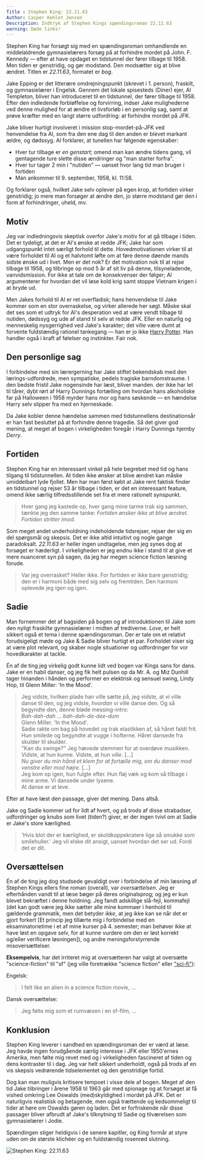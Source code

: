 ```yaml
---
Title : Stephen King: 22.11.63
Author: Casper Kehlet Jensen
Description: Indtryk af Stephen Kings spændingsroman 22.11.63
warning: Døde links!
---
```


Stephen King har forsøgt sig med en spændingsroman omhandlende en middelaldrende
gymnasielærers forsøg på at forhindre mordet på John. F. Kennedy — efter at
have opdaget en tidstunnel der fører tilbage til 1958. Men tiden er genstridig,
og gør modstand. Den modsætter sig at blive ændret.
Titlen er *22.11.63*, formatet er *bog*.

Jake Epping er det litterære omdrejningspunkt (skrevet i 1. person), fraskilt,
og gymnasielærer i Engelsk. Gennem det lokale spisesteds (Diner) ejer, Al
Templeton, bliver han introduceret til en tidstunnel, der fører tilbage til
1958. Efter den indledende forbløffelse og forvirring, indser Jake mulighederne
ved denne mulighed for at ændre et livsforløb i en personlig sag, samt at prøve
kræfter med en langt større udfordring: at forhindre mordet på JFK.

Jake bliver hurtigt involveret i mission stop-mordet-på-JFK ved henvendelse fra
Al, som fra den ene dag til den anden er blevet markant ældre, og dødssyg.
Al forklarer, at tunellen har følgende egenskaber:

 * Hver tur tilbage er *en genstart*; omend man kan ændre tidens gang, vil
   gentagende ture slette disse ændringer og "man starter forfra".
 * Hver tur tager 2 min i "nutiden" — uanset hvor lang tid man bruger i fortiden
 * Man ankommer til 9. september, 1958, kl. 11:58.

Og forklarer også, hvilket Jake selv oplever på egen krop, at fortiden virker
genstridig; jo mere man forsøger at ændre den, jo større modstand gør den i
form af forhindringer, uheld, mv. 


## Motiv
Jeg var indledningsvis skeptisk overfor Jake's motiv for at gå tilbage i tiden.
Det er tydeligt, at det er Al's ønske at redde JFK; Jake har som udgangspunkt
intet særligt forhold til dette. Hovedmotivationen virker til at være forholdet
til Al og et halvtomt løfte om at føre denne døende mands sidste ønske ud i
livet. Men er det nok? Er det motivation nok til at rejse tilbage til 1958,
og tilbringe op mod 5 år af sit liv på denne, tilsyneladende, vanvidsmission.
For ikke at tale om de konsekvenser der følger; Al argumenterer for hvordan det
vil løse kold krig samt stoppe Vietnam krigen i at bryde ud.

Men Jakes forhold til Al er ret overfladisk; hans henvendelse til Jake kommer
som en stor overraskelse, og virker allerede her søgt. Måske skal det ses som
et udtryk for Al's desperation ved at være vendt tilbage til nutiden, dødssyg
og ude af stand til selv at redde JFK. Eller en naturlig og menneskelig
nysgerrighed ved Jake's karakter; det ville være dumt at forvente fuldstændig
rationel tankegang — han er jo ikke
[Harry Potter](/arkiv/harry-potter-and-the-methods-of-rationality).
Han handler også i kraft af følelser og instinkter. Fair nok.


## Den personlige sag
I forbindelse med sin lærergerning har Jake stiftet bekendskab med den
lærings-udfordrede, men sympatiske, pedels tragiske barndomstraume.
I den bedste fristil Jake nogensinde har læst, bliver manden. der ikke har let
til tårer, dybt rørt af Harry Dunnings fortælling om hvordan hans alkoholiske
far på Halloween i 1958 myrder hans mor og hans søskende — en hændelse Harry
selv slipper fra med en hjerneskade.

Da Jake kobler denne hændelse sammen med tidstunnellens destinationsår er han
fast besluttet på at forhindre denne tragedie. Så det giver god mening, at
meget af bogen i virkeligheden foregår i Harry Dunnings hjemby *Derry*.


## Fortiden
Stephen King har en interessant vinkel på hele begrebet med tid og hans tilgang
til tidstunnellen. At tiden ikke ønsker at blive ændret kan måske umiddelbart
lyde fjollet. Men har man først købt at Jake rent faktisk finder en tidstunnel
og rejser 53 år tilbage i tiden, er det en interessant feature, omend ikke
særlig tilfredsstillende set fra et mere rationelt synspunkt.

> Hver gang jeg kastede op, hver gang mine tarme trak sig sammen,
> tænkte jeg den samme tanke: *Fortiden ønsker ikke at blive ændret.*
> *Fortiden stritter imod.*

Som meget andet underholdning indeholdende tidsrejser, rejser der sig en del
spørgsmål og skepsis. Det er ikke altid intuitivt og nogle gange paradoksalt.
*22.11.63* er heller ingen undtagelse, men jeg synes dog at forsøget er
hæderligt. I virkeligheden er jeg endnu ikke i stand til at give et mere
nuanceret syn på sagen, da jeg har megen science fiction læsning forude.

> Var jeg overrasket? Heller ikke.
> For fortiden er ikke bare genstridig;
> den er i harmoni både med sig selv og fremtiden.
> Den harmoni oplevede jeg igen og igen.


## Sadie
Man fornemmer det af bagsiden på bogen og af introduktionen til Jake som den
nyligt fraskilte gymnasielærer i midten af trediverne. *Love*, er helt sikkert
også et tema i denne spændingsroman. Der er tale om et relativt forudsigeligt
møde og Jake & Sadie bliver hurtigt et par. Forholdet viser sig at være plot
relevant, og skaber nogle situationer og udfordringer for vor hovedkarakter
at tackle.

Én af de ting jeg virkelig godt kunne lidt ved bogen var Kings sans for dans.
Jake er en habil danser, og jeg fik helt pulsen op da Mr. A. og Miz Dunhill
tager hinanden i hånden og performer en elektrisk og sensuel swing, Lindy Hop,
til Glenn Miller: 'In the Mood'.

> Jeg vidste, hvilken plade han ville sætte på, jeg vidste,
> at vi ville danse til den, og jeg vidste, *hvordan* vi ville danse den.
> Og så begyndte den, denne bløde messing-intro:  
> *Bah-dah-dah* ... *bah-dah-da-dee-dum*  
> Glenn Miller. 'In the Mood'.  
> Sadie rakte om bag på hovedet og trak elastikken af, så håret faldt frit.
> Hun smilede og begyndte at vugge i hofterne.
> Håret dansede fra skulder til skulder.  
> "Kan du swinge?" Jeg hævede stemmen for at overdøve musikken.
> Vidste, at hun kunne. Vidste, at hun *ville*.
> [...]  
> *Nu giver du min hånd et klem for at fortælle mig,*
> *om du danser mod venstre eller mod højre.*
> [...]  
> Jeg kom op igen, hun fulgte efter.
> Hun fløj væk og kom så tilbage i mine arme. Vi dansede under lysene.  
> At danse er at leve.

Efter at have læst den passage, giver det mening. Dans altså.

Jake og Sadie kommer ud for lidt af hvert, og på trods af disse strabadser,
udfordringer og knubs som livet (tiden?) giver, er der ingen tvivl om at Sadie
er Jake's store kærlighed.

> 'Hvis blot der er kærlighed,
> er skoldkoppekratere lige så smukke som smilehuller.'
> Jeg vil elske dit ansigt, uanset hvordan det ser ud. Fordi det er dit.


## Oversættelsen
Én af de ting jeg dog studsede gevaldigt over i forbindelse af min læsning
af Stephen Kings ellers fine roman (overall), var *oversættelsen*. Jeg er
efterhånden vandt til at læse bøger på deres originalsprog; og jeg er kun
blevet bekræftet i denne holdning. Jeg fandt adskillige slå-fejl, kommafejl
(det kan godt være jeg ikke sætter alle mine kommaer i henhold til gældende
grammatik, men det betyder *ikke*, at jeg ikke kan se når det er gjort forkert
[Et princip jeg tillærte mig i forbindelse med en eksaminatorietime i et af
mine kurser på 4. semester; man behøver ikke at have løst en opgave selv,
for at kunne vurdere om den er løst korrekt og/eller verificere løsningen]),
og andre meningsforstyrrende misoversættelser. 

__Eksempelvis__, har det irriteret mig at oversætteren har valgt at oversætte
"science-fiction" til "sf" (jeg ville foretrække "science fiction" eller
["sci-fi"](http://ordnet.dk/ddo/ordbog?query=scifi)):

Engelsk:
> I felt like an alien in a science fiction movie, ...

Dansk oversættelse:
> Jeg følte mig som et rumvæsen i en sf-film, ...


## Konklusion
Stephen King leverer i sandhed en spændingsroman der er værd at læse. Jeg havde
ingen forudgående *særlig* interesse i JFK eller 1950'ernes Amerika, men følte
mig revet med og i virkeligheden fascineret af tiden og dens kontraster til i
dag. Jeg var helt sikkert underholdt, også på trods af en vis skepsis
vedrørende tidselementet og den genstridige fortid.

Dog kan man muligvis kritisere tempoet i visse dele af bogen. Meget af den tid
Jake tilbringer i årene 1958 til 1963 går med spionage og at forsøget at få
vished omkring Lee Oswalds (med)skyldighed i mordet på JFK. Det er naturligvis
realistisk og betagende, men også trættende og kedsommeligt til tider at høre
om Oswalds gøren og laden. Det er forfriskende når disse passager bliver
afbrudt af Jake's tilknytning til Sadie og tilværelsen som gymnasielærer i
Jodie.

Spændingen stiger heldigvis i de senere kapitler, og King formår at styre uden
om de største klichéer og en fuldstændig rosenrød slutning.

![Stephen King: 22.11.63](/static/img/stephenKing_221163.jpg)
